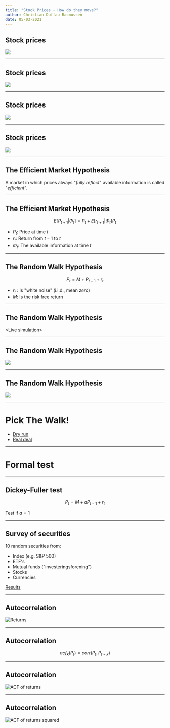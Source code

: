 ```yaml
---
title: "Stock Prices - How do they move?"
author: Christian Duffau-Rasmussen
date: 05-03-2021
---
```


Stock prices
------------
![](../analysis/plots/^GSPC_prices_1year.svg)

---

Stock prices
------------
![](../analysis/plots/TSLA_prices_1year.svg)

---

Stock prices
------------
![](../analysis/plots/GME_prices_1year.svg)

---

Stock prices
------------
![](../analysis/plots/HPE_prices_1year.svg)

---

The Efficient Market Hypothesis 
-------------------------------

A market in which prices always "*fully reflect*" available information is called "*efficient*".

---

The Efficient Market Hypothesis 
-------------------------------

$$E\left[P_{t+1}|\Phi_t\right] = P_t + E\left[r_{t+1}|\Phi_t\right]P_t $$

- $P_t$: Price at time $t$
- $r_t$: Return from $t-1$ to $t$
- $\Phi_t$: The available information at time $t$

---

The Random Walk Hypothesis
--------------------------
$$P_{t} = M + P_{t-1} + r_t $$

- $r_t$ : Is "white noise" (i.i.d., mean *zero*)
- $M$: Is the risk free return

---

The Random Walk Hypothesis
--------------------------

\<Live simulation\>

---

The Random Walk Hypothesis
--------------------------
![](../analysis/plots/rw.svg)

---

The Random Walk Hypothesis
--------------------------
![](../analysis/plots/rw1.svg)

---

# Pick The Walk!

- [Dry run](http://127.0.0.1:5050/)
- [Real deal](http://127.0.0.1:5000/)

---

# Formal test

---

Dickey-Fuller test
------------------

$$ P_{t} = M + a P_{t-1} + r_t $$

Test if $a = 1$

----

Survey of securities
------------------
10 random securities from:

- Index (e.g. S&P 500)
- ETF's
- Mutual funds ("investeringsforening")
- Stocks
- Currencies

[Results](file:///home/duffau/coding-projects/stock-prices-talk/eff-market-hyp/analysis/dickey_fuller_survey/tables/adf_results.html)


---

Autocorrelation
----------------
![Returns](../analysis/plots/returns.svg)

---

Autocorrelation
----------------
$$acf_k(P_t) = corr(P_t, P_{t-k})$$

---

Autocorrelation
----------------

![ACF of returns](../analysis/plots/acf_returns.svg)

---

Autocorrelation
----------------

![ACF of returns squared](../analysis/plots/acf_returns_sq.svg)